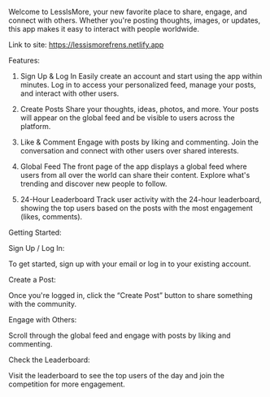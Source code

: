Welcome to LessIsMore, your new favorite place to share, engage, and connect with others. Whether you're posting thoughts, images, or updates, this app makes it easy to interact with people worldwide.

Link to site:
https://lessismorefrens.netlify.app

Features:

1. Sign Up & Log In
Easily create an account and start using the app within minutes.
Log in to access your personalized feed, manage your posts, and interact with other users.

2. Create Posts
Share your thoughts, ideas, photos, and more.
Your posts will appear on the global feed and be visible to users across the platform.

3. Like & Comment
Engage with posts by liking and commenting.
Join the conversation and connect with other users over shared interests.

4. Global Feed
The front page of the app displays a global feed where users from all over the world can share their content.
Explore what's trending and discover new people to follow.

5. 24-Hour Leaderboard
Track user activity with the 24-hour leaderboard, showing the top users based on the posts with the most engagement (likes, comments).

Getting Started:

Sign Up / Log In:

To get started, sign up with your email or log in to your existing account.

Create a Post:

Once you're logged in, click the “Create Post” button to share something with the community.

Engage with Others:

Scroll through the global feed and engage with posts by liking and commenting.

Check the Leaderboard:

Visit the leaderboard to see the top users of the day and join the competition for more engagement.